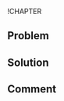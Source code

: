 !CHAPTER 

<a name="problem"></a>
## Problem
<!-- This is a description of the problem -->


<a name="solution"></a>
## Solution
<!-- Here will be the solution of the problem -->

<a name="comment"></a>
## Comment
<!-- And here we should describe why we chose this solution and what the solution does -->